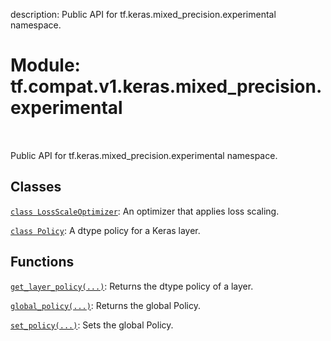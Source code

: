 description: Public API for tf.keras.mixed_precision.experimental namespace.

<div itemscope itemtype="http://developers.google.com/ReferenceObject">
<meta itemprop="name" content="tf.compat.v1.keras.mixed_precision.experimental" />
<meta itemprop="path" content="Stable" />
</div>

# Module: tf.compat.v1.keras.mixed_precision.experimental

<!-- Insert buttons and diff -->

<table class="tfo-notebook-buttons tfo-api nocontent" align="left">

</table>



Public API for tf.keras.mixed_precision.experimental namespace.



## Classes

[`class LossScaleOptimizer`](../../../../../tf/keras/mixed_precision/experimental/LossScaleOptimizer.md): An optimizer that applies loss scaling.

[`class Policy`](../../../../../tf/keras/mixed_precision/experimental/Policy.md): A dtype policy for a Keras layer.

## Functions

[`get_layer_policy(...)`](../../../../../tf/keras/mixed_precision/experimental/get_layer_policy.md): Returns the dtype policy of a layer.

[`global_policy(...)`](../../../../../tf/keras/mixed_precision/experimental/global_policy.md): Returns the global Policy.

[`set_policy(...)`](../../../../../tf/keras/mixed_precision/experimental/set_policy.md): Sets the global Policy.

